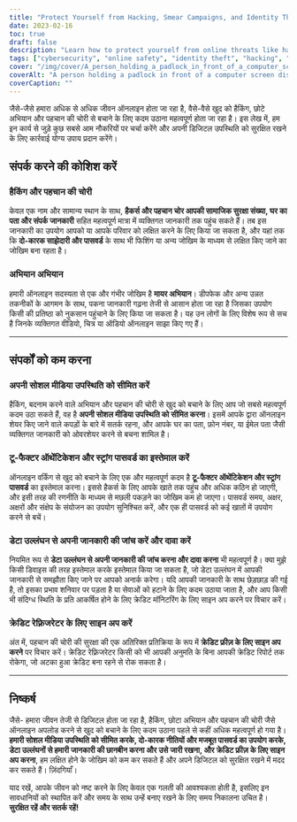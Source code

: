 ```yaml
---
title: "Protect Yourself from Hacking, Smear Campaigns, and Identity Theft: Tips for Staying Safe Online"
date: 2023-02-16
toc: true
draft: false
description: "Learn how to protect yourself from online threats like hacking, smear campaigns, and identity theft with these helpful tips."
tags: ["cybersecurity", "online safety", "identity theft", "hacking", "smear campaigns", "social media", "passwords", "two-factor authentication", "credit freeze"]
cover: "/img/cover/A_person_holding_a_padlock_in_front_of_a_computer_screen.png"
coverAlt: "A person holding a padlock in front of a computer screen displaying a message that says Protected"
coverCaption: ""
---
```


 जैसे-जैसे हमारा अधिक से अधिक जीवन ऑनलाइन होता जा रहा है, वैसे-वैसे खुद को हैकिंग, छोटे अभियान और पहचान की चोरी से बचाने के लिए कदम उठाना महत्वपूर्ण होता जा रहा है। इस लेख में, हम इन कार्य से जुड़े कुछ सबसे आम नौकरियों पर चर्चा करेंगे और अपनी डिजिटल उपस्थिति को सुरक्षित रखने के लिए कार्रवाई योग्य उपाय प्रदान करेंगे।  ## संपर्क करने की कोशिश करें  ### हैकिंग और पहचान की चोरी  केवल एक नाम और सामान्य स्थान के साथ, **हैकर्स और पहचान चोर आपकी सामाजिक सुरक्षा संख्या, घर का पता और संपर्क जानकारी** सहित महत्वपूर्ण मात्रा में व्यक्तिगत जानकारी तक पहुंच सकते हैं। तब इस जानकारी का उपयोग आपको या आपके परिवार को लक्षित करने के लिए किया जा सकता है, और यहां तक कि **दो-कारक साझेदारी और पासवर्ड** के साथ भी फिशिंग या अन्य जोखिम के माध्यम से लक्षित किए जाने का जोखिम बना रहता है।  ### अभियान अभियान  हमारी ऑनलाइन सदस्यता से एक और गंभीर जोखिम है **मायर अभियान**। डीपफेक और अन्य उन्नत तकनीकों के आगमन के साथ, पकना जानकारी गढ़ना तेजी से आसान होता जा रहा है जिसका उपयोग किसी की प्रतिष्ठा को नुकसान पहुंचाने के लिए किया जा सकता है। यह उन लोगों के लिए विशेष रूप से सच है जिनके व्यक्तिगत वीडियो, चित्र या ऑडियो ऑनलाइन साझा किए गए हैं।  __________  ## संपर्कों को कम करना  ### अपनी सोशल मीडिया उपस्थिति को सीमित करें  हैकिंग, बदनाम करने वाले अभियान और पहचान की चोरी से खुद को बचाने के लिए आप जो सबसे महत्वपूर्ण कदम उठा सकते हैं, वह है **अपनी सोशल मीडिया उपस्थिति को सीमित करना**। इसमें आपके द्वारा ऑनलाइन शेयर किए जाने वाले कपड़ों के बारे में सतर्क रहना, और आपके घर का पता, फ़ोन नंबर, या ईमेल पता जैसी व्यक्तिगत जानकारी को ओवरशेयर करने से बचना शामिल है।  ### टू-फैक्टर ऑथेंटिकेशन और स्ट्रांग पासवर्ड का इस्तेमाल करें  ऑनलाइन वर्किंग से खुद को बचाने के लिए एक और महत्वपूर्ण कदम है **टू-फैक्टर ऑथेंटिकेशन और स्ट्रांग पासवर्ड** का इस्तेमाल करना। इससे हैकर्स के लिए आपके खाते तक पहुंच और अधिक कठिन हो जाएगी, और इसी तरह की रणनीति के माध्यम से मछली पकड़ने का जोखिम कम हो जाएगा। पासवर्ड समय, अक्षर, अक्षरों और संक्षेप के संयोजन का उपयोग सुनिश्चित करें, और एक ही पासवर्ड को कई खातों में उपयोग करने से बचें।  ### डेटा उल्लंघन से अपनी जानकारी की जांच करें और दावा करें  नियमित रूप से **डेटा उल्लंघन से अपनी जानकारी की जांच करना और दावा करना** भी महत्वपूर्ण है। क्या मुझे किसी डिवाइस की तरह इस्तेमाल करके इस्तेमाल किया जा सकता है, जो डेटा उल्लंघन में आपकी जानकारी से समझौता किए जाने पर आपको अनार्क करेगा। यदि आपकी जानकारी के साथ छेड़छाड़ की गई है, तो इसका प्रभाव शनिवार पर पड़ता है या सेवाओं को हटाने के लिए कदम उठाया जाता है, और आप किसी भी संदिग्ध स्थिति के प्रति आकर्षित होने के लिए क्रेडिट मॉनिटरिंग के लिए साइन अप करने पर विचार करें।  ### क्रेडिट रेफ़्रिजरेटर के लिए साइन अप करें  अंत में, पहचान की चोरी की सुरक्षा की एक अतिरिक्त प्रतिक्रिया के रूप में **क्रेडिट फ्रीज़ के लिए साइन अप करने** पर विचार करें। क्रेडिट रेफ़्रिजरेटर किसी को भी आपकी अनुमति के बिना आपकी क्रेडिट रिपोर्ट तक रोकेगा, जो अटका हुआ क्रेडिट बना रहने से रोक सकता है।  __________  ## निष्कर्ष  जैसे- हमारा जीवन तेजी से डिजिटल होता जा रहा है, हैकिंग, छोटा अभियान और पहचान की चोरी जैसे ऑनलाइन अपलोड करने से खुद को बचाने के लिए कदम उठाना पहले से कहीं अधिक महत्वपूर्ण हो गया है। **हमारी सोशल मीडिया उपस्थिति को सीमित करके, दो-कारक नीतियों और मजबूत पासवर्ड का उपयोग करके, डेटा उल्लंघनों से हमारी जानकारी की छानबीन करना और उसे जारी रखना, और क्रेडिट फ्रीज़ के लिए साइन अप करना**, हम लक्षित होने के जोखिम को कम कर सकते हैं और अपने डिजिटल को सुरक्षित रखने में मदद कर सकते हैं। ज़िंदगियाँ।  याद रखें, आपके जीवन को नष्ट करने के लिए केवल एक गलती की आवश्यकता होती है, इसलिए इन सावधानियों को स्थापित करें और समय के साथ उन्हें बनाए रखने के लिए समय निकालना उचित है। **सुरक्षित रहें और सतर्क रहें!**